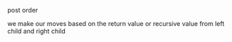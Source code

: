 post order

we make our moves based on the return value or recursive value from left child and right child
